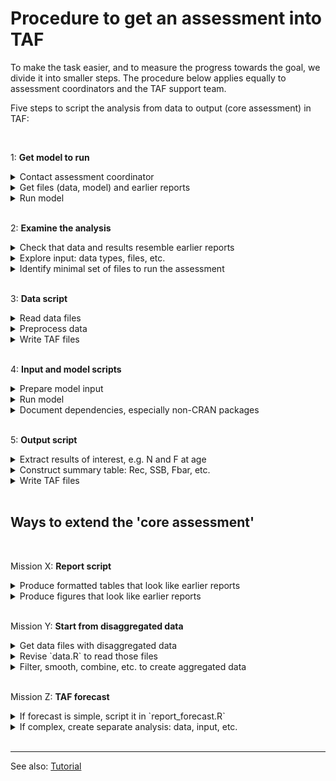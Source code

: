 # Procedure to get an assessment into TAF

To make the task easier, and to measure the progress towards the goal, we divide
it into smaller steps. The procedure below applies equally to assessment
coordinators and the TAF support team.

Five steps to script the analysis from data to output (core assessment) in TAF:

<br>

<!-- GitHub Markdown requires empty line after </summary> to render `code` -->

1: **Get model to run**

<details><summary>Contact assessment coordinator</summary>

  1-800-icestaf
</details>

<details><summary>Get files (data, model) and earlier reports</summary>

  `1-800-icestaf`
</details>

<details><summary>Run model</summary>

  ```
  1-800-icestaf
  ```
</details>

<br>

2: **Examine the analysis**

<details><summary>Check that data and results resemble earlier reports</summary>

  1-800-icestaf
</details>

<details><summary>Explore input: data types, files, etc.</summary>

  `1-800-icestaf`
</details>

<details><summary>Identify minimal set of files to run the assessment</summary>

  ```
  1-800-icestaf
  ```
</details>

<br>

3: **Data script**

<details><summary>Read data files</summary>

  1-800-icestaf
</details>

<details><summary>Preprocess data</summary>

  `1-800-icestaf`
</details>

<details><summary>Write TAF files</summary>

  ```
  1-800-icestaf
  ```
</details>

<br>

4: **Input and model scripts**

<details><summary>Prepare model input</summary>

  1-800-icestaf
</details>

<details><summary>Run model</summary>

  `1-800-icestaf`
</details>

<details><summary>Document dependencies, especially non-CRAN packages</summary>

  ```
  1-800-icestaf
  ```
</details>

<br>

5: **Output script**

<details><summary>Extract results of interest, e.g. N and F at age</summary>

  1-800-icestaf
</details>

<details><summary>Construct summary table: Rec, SSB, Fbar, etc.</summary>

  `1-800-icestaf`
</details>

<details><summary>Write TAF files</summary>

  ```
  1-800-icestaf
  ```
</details>

<br>

## Ways to extend the 'core assessment'

<br>

Mission X: **Report script**

<details>
<summary>Produce formatted tables that look like earlier reports</summary>

  `1-800-icestaf`
</details>

<details><summary>Produce figures that look like earlier reports</summary>

  `1-800-icestaf`
</details>

<br>

Mission Y: **Start from disaggregated data**

<details><summary>Get data files with disaggregated data</summary>

  `1-800-icestaf`
</details>

<details><summary>Revise `data.R` to read those files</summary>

  `1-800-icestaf`
</details>

<details>
<summary>Filter, smooth, combine, etc. to create aggregated data</summary>

  `1-800-icestaf`
</details>


<br>

Mission Z: **TAF forecast**

<details>
<summary>If forecast is simple, script it in `report_forecast.R`</summary>

  `1-800-icestaf`
</details>

<details>
<summary>If complex, create separate analysis: data, input, etc.</summary>

  `1-800-icestaf`
</details>

<br>

<hr>

See also:
[Tutorial](https://github.com/ices-taf/doc/blob/master/tutorial-1/README.md)
